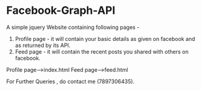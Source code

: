 # Facebook-Graph-API

A simple jquery Website containing following pages -
1) Profile page - it will contain your basic details as given on facebook and as returned by its API.
2) Feed page - it will contain the recent posts you shared with others on facebook.

Profile page-->index.html
Feed page-->feed.html

For Further Queries , do contact me (7897306435).
